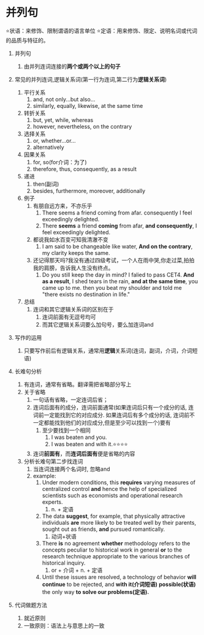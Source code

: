 # 并列句

⭐状语：来修饰、限制谓语的语言单位
⭐定语：用来修饰、限定、说明名词或代词的品质与特征的。

1. 并列句
   1. 由并列连词连接的**两个或两个以上的句子**

2. 常见的并列连词,逻辑关系词(第一行为连词,第二行为**逻辑关系词**)
   1. 平行关系
      1. and, not only...but also...
      2. similarly, equally, likewise, at the same time
   2. 转折关系
      1. but, yet, while, whereas
      2. however, nevertheless, on the contrary
   3. 选择关系
      1. or, whether...or...
      2. alternatively
   4. 因果关系
      1. for, so(for介词：为了)
      2. therefore, thus, consequently, as a result
   5. 递进
      1. then(副词)
      2. besides, furthermore, moreover, additionally
   6. 例子
      1. 有朋自远方来，不亦乐乎
         1. There seems a friend coming from afar. consequently I feel exceedingly delighted.
         2. There **seems** a friend **coming** from afar, **and consequently**, I feel exceedingly delighted.
      2. 都说我如水百变可知我清澈不变
         1. I am said to be changeable like water, **And on the contrary**, my clarity keeps the same.
      3. 还记得那天吗?我没有通过四级考试，一个人在雨中哭,你走过菜,拍拍我的肩膀，告诉我人生没有终点。
         1. Do you still keep the day in mind? I falied to pass CET4. **And as a result**, I shed tears in the rain, **and at the same time**, you came up to me. then you beat my shoulder and told me "there exists no destination in life."
   7. 总结
      1. 连词和其它逻辑关系词的区别在于
         1. 连词前面有无逗号均可
         2. 而其它逻辑关系词要么加句号，要么加连词and

3. 写作的运用
   1. 只要写作前后有逻辑关系，通常用**逻辑**关系词(连词，副词，介词，介词短语)

4. 长难句分析
   1. 有连词，通常有省略。翻译需把省略部分写上
   2. 关于省略
      1. 一句话有省略，一定连词后省；
      2. 连词后面有的成分，连词前面通常(如果连词后只有一个成分的话, 连词前一定能找到它的对应成分. 如果连词后有多个成分的话, 连词前不一定都能找到他们的对应成分,但是至少可以找到一个)要有
         1. 至少要找到一个相同
            1. I was beaten and you.
            1. I was beaten and with it.⭐⭐⭐⭐
      3. 连词**前面有**，而**连词后面有**便是省略的内容
   3. 分析长难句第二步找连词
      1. 当连词连接两个名词时, 忽略and
      2. example:
         1. Under modern conditions, this **requires** varying measures of centralized control **and** hence the help of specialized scientists such as economists and operational research experts.
            1. n. + 定语
         2. The data **suggest**, for example, that physically attractive individuals **are** more likely to be treated well by their parents, sought out as friends, **and** pursued romantically.
            1. 动词+状语
         3. There **is** no agreement **whether** methodology refers to the concepts peculiar to historical work in general **or** to the research technique appropriate to the various branches of historical inquiry.
            1. or + 介词 + n. + 定语
         4. Until these issues are resolved, a technology of behavior **will continue** to be rejected, and **with it(介词短语)** **possible(状语)** the only way **to solve our problems(定语).**

5. 代词做题方法
   1. 就近原则
   2. 一致原则：语法上与意思上的一致
